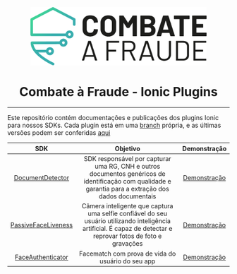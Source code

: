 <div align="center">
  
  [<img width="400px" src="/resources/combateafraude_logo.png?raw=true">](https://combateafraude.com)

  # Combate à Fraude - Ionic Plugins
</div>

<hr>

Este repositório contém documentações e publicações dos plugins Ionic para nossos SDKs. Cada plugin está em uma [branch](https://github.com/combateafraude/Ionic/branches) própria, e as últimas versões podem ser conferidas [aqui](https://github.com/combateafraude/Ionic/releases)

| SDK | Objetivo | Demonstração |
| :--: | :--: | :--: |
| [DocumentDetector](https://github.com/combateafraude/Ionic/tree/document-detector) | SDK responsável por capturar uma RG, CNH e outros documentos genéricos de identificação com qualidade e garantia para a extração dos dados documentais | [Demonstração](https://youtu.be/QZrxPC65aPk) |
| [PassiveFaceLiveness](https://github.com/combateafraude/Ionic/tree/passive-face-liveness) | Câmera inteligente que captura uma selfie confiável do seu usuário utilizando inteligência artificial. É capaz de detectar e reprovar fotos de foto e gravações | [Demonstração](https://youtu.be/HrEt-DVkCJE) |
| [FaceAuthenticator](https://github.com/combateafraude/Ionic/tree/face-authenticator) | Facematch com prova de vida do usuário do seu app | [Demonstração](https://www.youtube.com/watch?v=tuA_oUcFLYg) |
